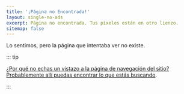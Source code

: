 ```yaml
---
title: '¡Página no Encontrada!'
layout: single-no-ads
excerpt: Página no encontrada. Tus píxeles están en otro lienzo.
sitemap: false
---
```


Lo sentimos, pero la página que intentaba ver no existe.

::: tip

[¿Por qué no echas un vistazo a la página de navegación del sitio? Probablemente allí puedas encontrar lo que estás buscando](site-navigation).

:::
